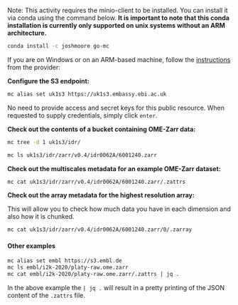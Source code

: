 Note: This activity requires the minio-client to be installed.
You can install it via conda using the command below. **It is important to note that this 
conda installation is currently only supported on unix systems without an ARM architecture.** 

```bash
conda install -c joshmoore go-mc
```

If you are on Windows or on an ARM-based machine, follow the 
[instructions](https://min.io/docs/minio/linux/reference/minio-mc.html) from the provider:


**Configure the S3 endpoint:**

```bash
mc alias set uk1s3 https://uk1s3.embassy.ebi.ac.uk
```

No need to provide access and secret keys for this public resource. When requested to supply credentials, simply click `enter`.

**Check out the contents of a bucket containing OME-Zarr data:**

```bash
mc tree -d 1 uk1s3/idr/
``` 

```  bash
mc ls uk1s3/idr/zarr/v0.4/idr0062A/6001240.zarr
```

**Check out the multiscales metadata for an example OME-Zarr dataset:**

```bash
mc cat uk1s3/idr/zarr/v0.4/idr0062A/6001240.zarr/.zattrs
``` 

**Check out the array metadata for the highest resolution array:**

This will allow you to check how much data you have in each dimension and also how it is chunked.

```bash
mc cat uk1s3/idr/zarr/v0.4/idr0062A/6001240.zarr/0/.zarray
```

#### Other examples

```bash
mc alias set embl https://s3.embl.de
mc ls embl/i2k-2020/platy-raw.ome.zarr
mc cat embl/i2k-2020/platy-raw.ome.zarr/.zattrs | jq .
```

In the above example the `| jq .` will result in a pretty printing of the JSON content of the `.zattrs` file.


